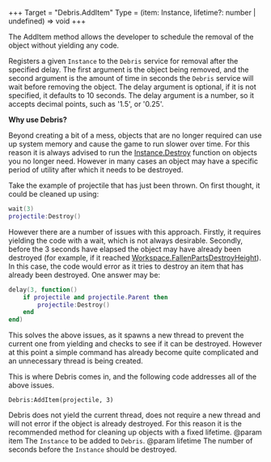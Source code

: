 +++
Target = "Debris.AddItem"
Type = (item: Instance, lifetime?: number | undefined) => void
+++

The AddItem method allows the developer to schedule the removal of the object without yielding any code.Registers a given `Instance` to the `Debris` service for removal after the specified delay. The first argument is the object being removed, and the second argument is the amount of time in seconds the `Debris` service will wait before removing the object. The delay argument is optional, if it is not specified, it defaults to 10 seconds. The delay argument is a number, so it accepts decimal points, such as '1.5', or '0.25'.**Why use Debris?**Beyond creating a bit of a mess, objects that are no longer required can use up system memory and cause the game to run slower over time. For this reason it is always advised to run the [Instance.Destroy](https://developer.roblox.com/api-reference/function/Instance/Destroy) function on objects you no longer need. However in many cases an object may have a specific period of utility after which it needs to be destroyed.Take the example of projectile that has just been thrown. On first thought, it could be cleaned up using:```luawait(3)projectile:Destroy()```However there are a number of issues with this approach. Firstly, it requires yielding the code with a wait, which is not always desirable. Secondly, before the 3 seconds have elapsed the object may have already been destroyed (for example, if it reached [Workspace.FallenPartsDestroyHeight](https://developer.roblox.com/api-reference/property/Workspace/FallenPartsDestroyHeight)). In this case, the code would error as it tries to destroy an item that has already been destroyed. One answer may be:```luadelay(3, function()	if projectile and projectile.Parent then		projectile:Destroy()	endend)```This solves the above issues, as it spawns a new thread to prevent the current one from yielding and checks to see if it can be destroyed. However at this point a simple command has already become quite complicated and an unnecessary thread is being created.This is where Debris comes in, and the following code addresses all of the above issues.    Debris:AddItem(projectile, 3)Debris does not yield the current thread, does not require a new thread and will not error if the object is already destroyed. For this reason it is the recommended method for cleaning up objects with a fixed lifetime.@param item The `Instance` to be added to `Debris`.@param lifetime The number of seconds before the `Instance` should be destroyed.